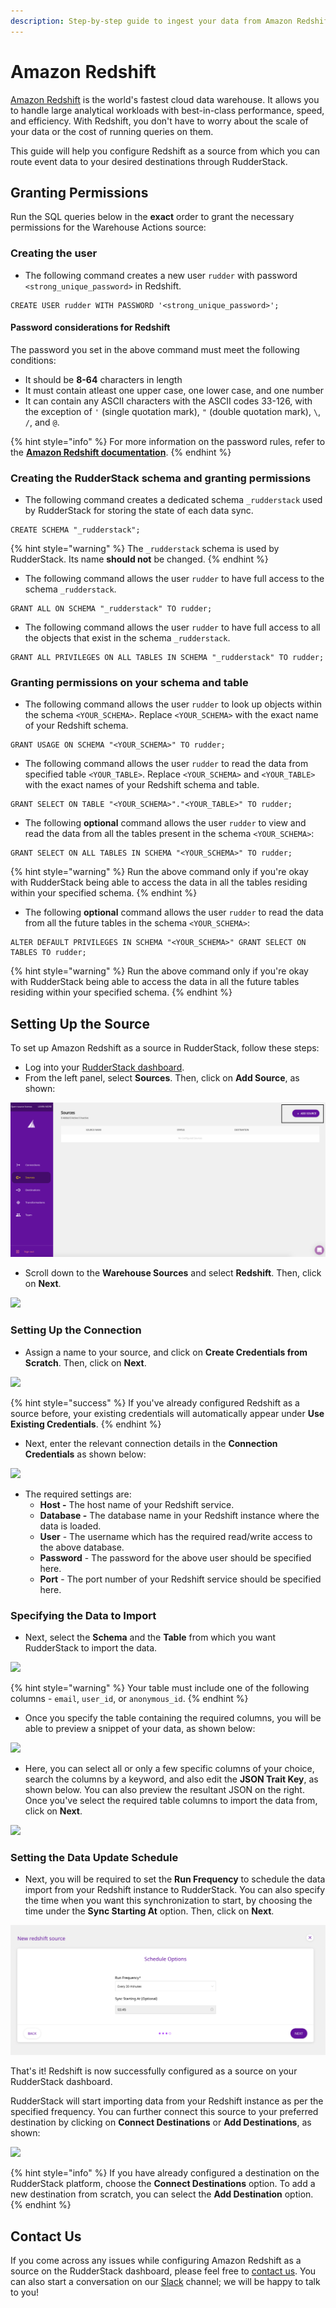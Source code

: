 ```yaml
---
description: Step-by-step guide to ingest your data from Amazon Redshift into RudderStack.
---
```


# Amazon Redshift

[Amazon Redshift](https://aws.amazon.com/redshift/) is the world's fastest cloud data warehouse. It allows you to handle large analytical workloads with best-in-class performance, speed, and efficiency. With Redshift, you don't have to worry about the scale of your data or the cost of running queries on them.

This guide will help you configure Redshift as a source from which you can route event data to your desired destinations through RudderStack.

## Granting Permissions

Run the SQL queries below in the **exact** order to grant the necessary permissions for the Warehouse Actions source:

### Creating the user

- The following command creates a new user `rudder` with password `<strong_unique_password>` in Redshift.

```
CREATE USER rudder WITH PASSWORD '<strong_unique_password>';
```

#### Password considerations for Redshift

The password you set in the above command must meet the following conditions:

* It should be **8-64** characters in length
* It must contain atleast one upper case, one lower case, and one number
* It can contain any ASCII characters with the ASCII codes 33-126, with the exception of `'` (single quotation mark), `"` (double quotation mark), `\`, `/`, and `@`.

{% hint style="info" %}
For more information on the password rules, refer to the [**Amazon Redshift documentation**](https://docs.aws.amazon.com/redshift/latest/dg/r_CREATE_USER.html#r_CREATE_USER-parameters).
{% endhint %}

### Creating the RudderStack schema and granting permissions

- The following command creates a dedicated schema `_rudderstack` used by RudderStack for storing the state of each data sync.

```
CREATE SCHEMA "_rudderstack";
```

{% hint style="warning" %}
The `_rudderstack` schema is used by RudderStack. Its name **should not** be changed. 
{% endhint %}

- The following command allows the user `rudder` to have full access to the schema `_rudderstack`.

```
GRANT ALL ON SCHEMA "_rudderstack" TO rudder;
```
 
- The following command allows the user `rudder` to have full access to all the objects that exist in the schema `_rudderstack`.

```
GRANT ALL PRIVILEGES ON ALL TABLES IN SCHEMA "_rudderstack" TO rudder;
```

### Granting permissions on your schema and table

- The following command allows the user `rudder` to look up objects within the schema `<YOUR_SCHEMA>`. Replace `<YOUR_SCHEMA>` with the exact name of your Redshift schema.

```
GRANT USAGE ON SCHEMA "<YOUR_SCHEMA>" TO rudder;
```

- The following command allows the user `rudder` to read the data from specified table `<YOUR_TABLE>`. Replace `<YOUR_SCHEMA>` and `<YOUR_TABLE>` with the exact names of your Redshift schema and table.

```
GRANT SELECT ON TABLE "<YOUR_SCHEMA>"."<YOUR_TABLE>" TO rudder;
```

- The following **optional** command allows the user `rudder` to view and read the data from all the tables present in the schema `<YOUR_SCHEMA>`:

``` 
GRANT SELECT ON ALL TABLES IN SCHEMA "<YOUR_SCHEMA>" TO rudder;
```

{% hint style="warning" %}
Run the above command only if you're okay with RudderStack being able to access the data in all the tables residing within your specified schema.
{% endhint %}

- The following **optional** command allows the user `rudder` to read the data from all the future tables in the schema `<YOUR_SCHEMA>`:

``` 
ALTER DEFAULT PRIVILEGES IN SCHEMA "<YOUR_SCHEMA>" GRANT SELECT ON TABLES TO rudder;
```

{% hint style="warning" %}
Run the above command only if you're okay with RudderStack being able to access the data in all the future tables residing within your specified schema.
{% endhint %}


## Setting Up the Source

To set up Amazon Redshift as a source in RudderStack, follow these steps:

* Log into your [RudderStack dashboard](https://app.rudderlabs.com/signup?type=freetrial).
* From the left panel, select **Sources**. Then, click on **Add Source**, as shown:

![](../.gitbook/assets/image%20%2897%29%20%281%29%20%281%29%20%282%29%20%282%29%20%282%29%20%282%29%20%282%29%20%282%29%20%282%29%20%282%29%20%282%29%20%282%29%20%282%29%20%283%29%20%285%29.png)

* Scroll down to the **Warehouse Sources** and select **Redshift**. Then, click on **Next**.

![](../.gitbook/assets/screen-shot-2021-01-06-at-4.03.08-pm.png)

### Setting Up the Connection

* Assign a name to your source, and click on **Create Credentials from Scratch**. Then, click on **Next**.

![](../.gitbook/assets/screen-shot-2021-01-06-at-3.54.12-pm.png)

{% hint style="success" %}
If you've already configured Redshift as a source before, your existing credentials will automatically appear under **Use Existing Credentials**.
{% endhint %}

* Next, enter the relevant connection details in the **Connection Credentials** as shown below:

![](../.gitbook/assets/screen-shot-2021-01-06-at-3.59.08-pm.png)

* The required settings are:
  * **Host -** The host name of your Redshift service.
  * **Database -** The database name in your Redshift instance where the data is loaded.
  * **User** - The username which has the required read/write access to the above database.
  * **Password** - The password for the above user should be specified here.
  * **Port** - The port number of your Redshift service should be specified here.

### Specifying the Data to Import

* Next, select the **Schema** and the **Table** from which you want RudderStack to import the data.

![](../.gitbook/assets/screen-shot-2021-01-06-at-3.58.07-pm.png)

{% hint style="warning" %}
Your table must include one of the following columns - `email`, `user_id`, or `anonymous_id`.
{% endhint %}

* Once you specify the table containing the required columns, you will be able to preview a snippet of your data, as shown below:

![](../.gitbook/assets/screen-shot-2021-01-05-at-3.21.38-pm.png)

* Here, you can select all or only a few specific columns of your choice, search the columns by a keyword, and also edit the **JSON Trait Key**, as shown below. You can also preview the resultant JSON on the right. Once you've select the required table columns to import the data from, click on **Next**.

![](../.gitbook/assets/screen-shot-2021-01-05-at-3.22.09-pm.png)

### Setting the Data Update Schedule

* Next, you will be required to set the **Run Frequency** to schedule the data import from your Redshift instance to RudderStack. You can also specify the time when you want this synchronization to start, by choosing the time under the **Sync Starting At** option. Then, click on **Next**.

![](../.gitbook/assets/screen-shot-2021-01-06-at-4.05.51-pm%20%281%29%20%281%29%20%281%29%20%281%29%20%282%29%20%282%29%20%283%29%20%282%29%20%281%29.png)

That's it! Redshift is now successfully configured as a source on your RudderStack dashboard.

RudderStack will start importing data from your Redshift instance as per the specified frequency. You can further connect this source to your preferred destination by clicking on **Connect Destinations** or **Add Destinations**, as shown:

![](../.gitbook/assets/screen-shot-2021-01-06-at-4.06.07-pm.png)

{% hint style="info" %}
If you have already configured a destination on the RudderStack platform, choose the **Connect Destinations** option. To add a new destination from scratch, you can select the **Add Destination** option.
{% endhint %}

## Contact Us

If you come across any issues while configuring Amazon Redshift as a source on the RudderStack dashboard, please feel free to [contact us](mailto:%20docs@rudderstack.com). You can also start a conversation on our [Slack](https://resources.rudderstack.com/join-rudderstack-slack) channel; we will be happy to talk to you!

